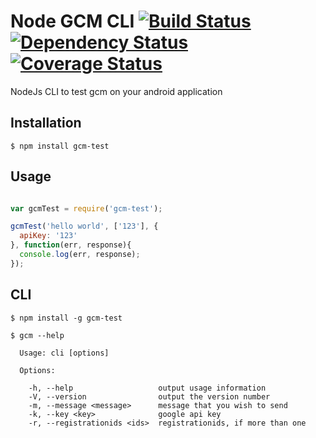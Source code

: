 Node GCM CLI [![Build Status](http://img.shields.io/travis/yujinlim/node-gcm-cli.svg?style=flat-square)](https://travis-ci.org/yujinlim/node-gcm-cli) [![Dependency Status](http://img.shields.io/gemnasium/yujinlim/node-gcm-cli.svg?style=flat-square)](https://gemnasium.com/yujinlim/node-gcm-cli) [![Coverage Status](http://img.shields.io/coveralls/yujinlim/node-gcm-cli.svg?style=flat-square)](https://coveralls.io/r/yujinlim/node-gcm-cli)
============

NodeJs CLI to test gcm on your android application

## Installation
```
$ npm install gcm-test
```
## Usage
```Javascript

var gcmTest = require('gcm-test');

gcmTest('hello world', ['123'], {
  apiKey: '123'
}, function(err, response){
  console.log(err, response);
});
```
## CLI
```
$ npm install -g gcm-test

$ gcm --help

  Usage: cli [options]

  Options:

    -h, --help                   output usage information
    -V, --version                output the version number
    -m, --message <message>      message that you wish to send
    -k, --key <key>              google api key
    -r, --registrationids <ids>  registrationids, if more than one
```
